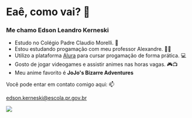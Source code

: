 # Eaê, como vai? 👋

### Me chamo Edson Leandro Kerneski

- Estudo no Colégio Padre Claudio Morelli. 🏫
- Estou estudando progamação com meu professor Alexandre. 👨‍🏫
- Utilizo a plataforma [Alura](https://www.Alura.com.br) para cursar progamaçâo de forma prática. 💻 
- Gosto de jogar videogames e assistir animes nas horas vagas. 🎮📺
- Meu anime favorito é **JoJo's Bizarre Adventures**


Você pode entar em contato comigo aqui: 📫

edson.kerneski@escola.pr.gov.br


![](https://media1.tenor.com/m/R_NQbI9vk1UAAAAC/dio-the-world.gif)
